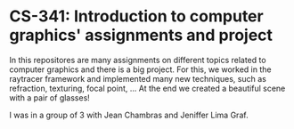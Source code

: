 # CS-341: Introduction to computer graphics' assignments and project

In this repositores are many assignments on different topics related to computer graphics and there is a big project. 
For this, we worked in the raytracer framework and implemented many new techniques, such as refraction, texturing, focal point, ...
At the end we created a beautiful scene with a pair of glasses!

I was in a group of 3 with Jean Chambras and Jeniffer Lima Graf.
